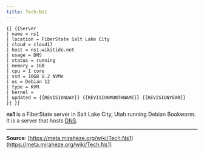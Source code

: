 ```yaml
---
title: Tech:Ns1
---
```


```
{{ {{Server
| name = ns1
| location = FiberState Salt Lake City
| cloud = cloud17
| host = ns1.wikitide.net
| usage = DNS
| status = running
| memory = 1GB
| cpu = 1 core
| ssd = 10GB U.2 NVMe
| os = Debian 12
| type = KVM
| kernel =
| updated = {{REVISIONDAY}} {{REVISIONMONTHNAME}} {{REVISIONYEAR}}
}} }}
```

**ns1** is a FiberState server in Salt Lake City, Utah running Debian Bookworm. It is a server that hosts [DNS](/tech-docs/techdns.md).

----
**Source**: [https://meta.miraheze.org/wiki/Tech:Ns1](https://meta.miraheze.org/wiki/Tech:Ns1)